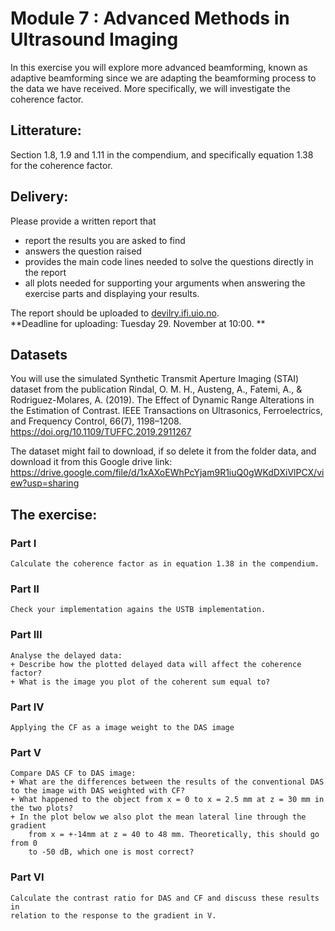 # Module 7 : Advanced Methods in Ultrasound Imaging

In this exercise you will explore more advanced beamforming, known
as adaptive beamforming since we are adapting the beamforming process
to the data we have received. More specifically, we will investigate the coherence factor.

## Litterature:
Section 1.8, 1.9 and 1.11 in the compendium, and specifically equation 1.38  for the coherence factor.

## Delivery: 
Please provide a written report that

- report the results you are asked to find
- answers the question raised
- provides the main code lines needed to solve the questions directly in the report
- all plots needed for supporting your arguments when answering the exercise parts and displaying your results.

The report should be uploaded to [devilry.ifi.uio.no](devilry.ifi.uio.no).  
**Deadline for uploading: Tuesday 29. November at 10:00. **

## Datasets
You will use the simulated Synthetic Transmit Aperture Imaging (STAI) dataset
from the publication 
    Rindal, O. M. H., Austeng, A., Fatemi, A., & Rodriguez-Molares, A. (2019).
    The Effect of Dynamic Range Alterations in the Estimation of Contrast. 
    IEEE Transactions on Ultrasonics, Ferroelectrics, and Frequency Control, 
    66(7), 1198–1208. https://doi.org/10.1109/TUFFC.2019.2911267

The dataset might fail to download, if so delete it from the folder data,
and download it from this Google drive link:
https://drive.google.com/file/d/1xAXoEWhPcYjam9R1iuQ0gWKdDXiVlPCX/view?usp=sharing


## The exercise:
### Part I
    Calculate the coherence factor as in equation 1.38 in the compendium.

### Part II
    Check your implementation agains the USTB implementation.

### Part III
    Analyse the delayed data:
    + Describe how the plotted delayed data will affect the coherence factor?
    + What is the image you plot of the coherent sum equal to?

### Part IV
    Applying the CF as a image weight to the DAS image

### Part V
    Compare DAS CF to DAS image:
    + What are the differences between the results of the conventional DAS to the image with DAS weighted with CF?
    + What happened to the object from x = 0 to x = 2.5 mm at z = 30 mm in the two plots?
    + In the plot below we also plot the mean lateral line through the gradient
        from x = +-14mm at z = 40 to 48 mm. Theoretically, this should go from 0
        to -50 dB, which one is most correct?


### Part VI
    Calculate the contrast ratio for DAS and CF and discuss these results in
    relation to the response to the gradient in V.
